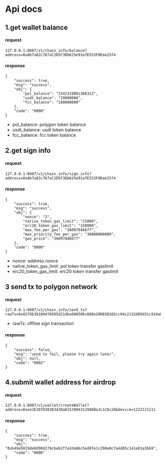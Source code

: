 # Api docs

## 1.get wallet balance
#### request
```
127.0.0.1:8087/v1/chain_info/balance?address=0xAb7a82c767aC2D5F3Db625e91afE553F0Dae25f4
```
#### response
```
{
    "success": true,
    "msg": "success",
    "obj": {
        "pol_balance": "2342319981366312",
        "usdt_balance": "29900000",
        "fcc_balance": "180000000"
    },
    "code": "0000"
}
```
- pol_balance: polygon token balance
- usdt_balance: usdt token balance
- fcc_balance: fcc token balance


## 2.get sign info

#### request
```
127.0.0.1:8087/v1/chain_info/sign_info?address=0xAb7a82c767aC2D5F3Db625e91afE553F0Dae25f4
```

#### response
```
{
    "success": true,
    "msg": "success",
    "obj": {
        "nonce": "2",
        "native_token_gas_limit": "21000",
        "erc20_token_gas_limit": "150000",
        "max_fee_per_gas": "36097846677",
        "max_priority_fee_per_gas": "30000000000",
        "gas_price": "36097846677"
    },
    "code": "0000"
}
```

- nonce: address nonce
- native_token_gas_limit: pol token transfer gaslimit
- erc20_token_gas_limit: erc20 token transfer gaslimit

## 3 send tx to polygon network

#### request
```
127.0.0.1:8087/v1/chain_info/send_tx?rawTx=0x02f8b38189478505d21dba008506c088e200830165cc94c2132d05d31c914a87c6611c10748aeb04b58e8f80b844a9059cbb000000000000000000000000ab7a82c767ac2d5f3db625e91afe553f0dae25f40000000000000000000000000000000000000000000000000000000000989680c080a0aaa42b2a0f7cd2096f68b71923ddccfb02e8c192d5fd4294aff6ad2c4513d0a1a03e93b5676d0bd5c232253d89b56b0ee7a289d737c3509a4b61c96efaa07bc8a4
```
- rawTx: offline sign transaction
#### response
```
{
    "success": false,
    "msg": "send tx fail, please try again later",
    "obj": null,
    "code": "0002"
}
```

## 4.submit wallet address for airdrop

#### request
```
127.0.0.1:8087/v1/wallet/createWallet?address=0xee2E207D30383430a815390431298EBa3c1C8c20&device=1222121111
```

#### response
```
{
    "success": true,
    "msg": "success",
    "obj": "0xb49e5019de0d90d279cbeb2f7e2da86c5ed8fe1c298e0c7a4d85c141e01a3bb9",
    "code": "0000"
}
```